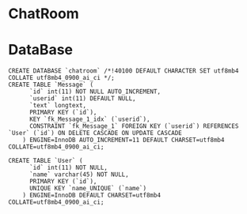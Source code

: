 # ChatRoom

# DataBase

	CREATE DATABASE `chatroom` /*!40100 DEFAULT CHARACTER SET utf8mb4 COLLATE utf8mb4_0900_ai_ci */;
	CREATE TABLE `Message` (
		  `id` int(11) NOT NULL AUTO_INCREMENT,
		  `userid` int(11) DEFAULT NULL,
		  `text` longtext,
		  PRIMARY KEY (`id`),
		  KEY `fk_Message_1_idx` (`userid`),
		  CONSTRAINT `fk_Message_1` FOREIGN KEY (`userid`) REFERENCES `User` (`id`) ON DELETE CASCADE ON UPDATE CASCADE
		) ENGINE=InnoDB AUTO_INCREMENT=11 DEFAULT CHARSET=utf8mb4 COLLATE=utf8mb4_0900_ai_ci;

	CREATE TABLE `User` (
		  `id` int(11) NOT NULL,
		  `name` varchar(45) NOT NULL,
		  PRIMARY KEY (`id`),
		  UNIQUE KEY `name_UNIQUE` (`name`)
		) ENGINE=InnoDB DEFAULT CHARSET=utf8mb4 COLLATE=utf8mb4_0900_ai_ci;

